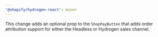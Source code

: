 ```yaml
---
'@shopify/hydrogen-react': minor
---
```


This change adds an optional prop to the `ShopPayButton` that adds order attribution support for either the Headless or Hydrogen sales channel.
